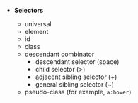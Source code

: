 - **Selectors**

  - universal
  - element
  - id
  - class
  - descendant combinator
    - descendant selector (space)
    - child selector (>)
    - adjacent sibling selector (+)
    - general sibling selector (~)
  - pseudo-class (for example, `a:hover`)